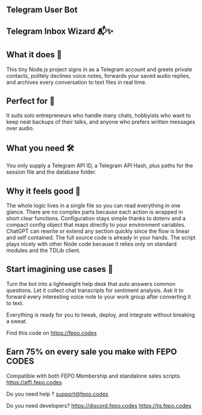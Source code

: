 Telegram User Bot
----------------------
## Telegram Inbox Wizard 📬✨
## What it does 🚀
This tiny Node.js project signs in as a Telegram account and greets private contacts, politely declines voice notes, forwards your saved audio replies, and archives every conversation to text files in real time.

## Perfect for 🎯
It suits solo entrepreneurs who handle many chats, hobbyists who want to keep neat backups of their talks, and anyone who prefers written messages over audio.

## What you need 🛠️
You only supply a Telegram API ID, a Telegram API Hash, plus paths for the session file and the database folder.

## Why it feels good 💖
The whole logic lives in a single file so you can read everything in one glance.
There are no complex parts because each action is wrapped in short clear functions.
Configuration stays simple thanks to dotenv and a compact config object that maps directly to your environment variables.
ChatGPT can rewrite or extend any section quickly since the flow is linear and self contained.
The full source code is already in your hands.
The script plays nicely with other Node code because it relies only on standard modules and the TDLib client.

## Start imagining use cases 🌟
Turn the bot into a lightweight help desk that auto answers common questions.
Let it collect chat transcripts for sentiment analysis.
Ask it to forward every interesting voice note to your work group after converting it to text.

Everything is ready for you to tweak, deploy, and integrate without breaking a sweat.

Find this code on https://fepo.codes

## Earn 75% on every sale you make with FEPO CODES
Compatible with both FEPO Membership and standalone sales scripts.
https://affi.fepo.codes

Do you need help ?
support@fepo.codes

Do you need developers?
https://discord.fepo.codes
https://tg.fepo.codes